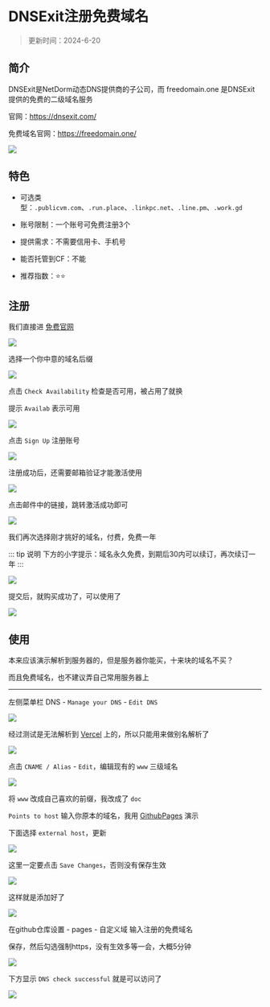 # DNSExit注册免费域名

> 更新时间：2024-6-20

## 简介

DNSExit是NetDorm动态DNS提供商的子公司，而 freedomain.one 是DNSExit提供的免费的二级域名服务

官网：https://dnsexit.com/

免费域名官网：https://freedomain.one/

![](https://img.viptv.work/domain/dnsexit/dnsexit-01.png)


## 特色

* 可选类型：`.publicvm.com`、`.run.place`、`.linkpc.net`、`.line.pm`、`.work.gd`

* 账号限制：一个账号可免费注册3个

* 提供需求：不需要信用卡、手机号

* 能否托管到CF：不能

* 推荐指数：⭐⭐



## 注册

我们直接进 [免费官网](https://freedomain.one/)


![](https://img.viptv.work/domain/dnsexit/dnsexit-02.png)

选择一个你中意的域名后缀

![](https://img.viptv.work/domain/dnsexit/dnsexit-03.png)

点击 `Check Availability` 检查是否可用，被占用了就换

提示 `Availab` 表示可用

![](https://img.viptv.work/domain/dnsexit/dnsexit-04.png)

点击 `Sign Up` 注册账号

![](https://img.viptv.work/domain/dnsexit/dnsexit-05.png)

注册成功后，还需要邮箱验证才能激活使用

![](https://img.viptv.work/domain/dnsexit/dnsexit-06.png)

点击邮件中的链接，跳转激活成功即可

![](https://img.viptv.work/domain/dnsexit/dnsexit-07.png)

我们再次选择刚才挑好的域名，付费，免费一年

::: tip 说明
下方的小字提示：域名永久免费，到期后30内可以续订，再次续订一年
:::

![](https://img.viptv.work/domain/dnsexit/dnsexit-08.png)

提交后，就购买成功了，可以使用了

![](https://img.viptv.work/domain/dnsexit/dnsexit-09.png)



## 使用

本来应该演示解析到服务器的，但是服务器你能买，十来块的域名不买？

而且免费域名，也不建议弄自己常用服务器上

---

左侧菜单栏 DNS - `Manage your DNS` - `Edit DNS`

![](https://img.viptv.work/domain/dnsexit/dnsexit-10.png)

经过测试是无法解析到 [Vercel](../pages/vercel.md) 上的，所以只能用来做别名解析了


![](https://img.viptv.work/domain/dnsexit/dnsexit-11.png)


点击 `CNAME / Alias` - `Edit`，编辑现有的 `www` 三级域名

![](https://img.viptv.work/domain/dnsexit/dnsexit-12.png)

将 `www` 改成自己喜欢的前缀，我改成了 `doc`

`Points to host` 输入你原本的域名，我用 [GithubPages](../pages/github.md) 演示

下面选择 `external host`，更新

![](https://img.viptv.work/domain/dnsexit/dnsexit-13.png)

这里一定要点击 `Save Changes`，否则没有保存生效

![](https://img.viptv.work/domain/dnsexit/dnsexit-14.png)

这样就是添加好了

![](https://img.viptv.work/domain/dnsexit/dnsexit-15.png)

在github仓库设置 - pages - 自定义域 输入注册的免费域名

保存，然后勾选强制https，没有生效多等一会，大概5分钟

![](https://img.viptv.work/domain/dnsexit/dnsexit-16.png)

下方显示 `DNS check successful` 就是可以访问了

![](https://img.viptv.work/domain/dnsexit/dnsexit-17.png)



